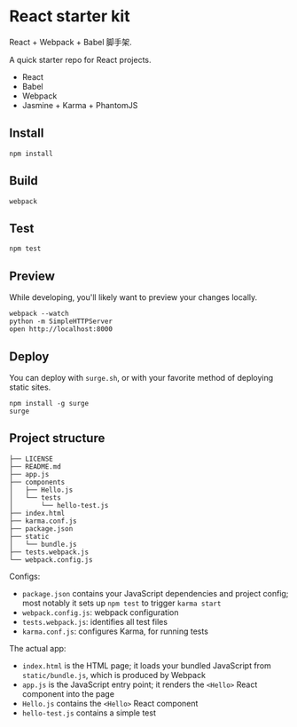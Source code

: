 
# React starter kit

React + Webpack + Babel 脚手架.

A quick starter repo for React projects.

- React
- Babel
- Webpack
- Jasmine + Karma + PhantomJS

## Install

```
npm install
```

## Build

```
webpack
```

## Test

```
npm test
```

## Preview

While developing, you'll likely want to preview your changes locally.

```
webpack --watch
python -m SimpleHTTPServer
open http://localhost:8000
```

## Deploy

You can deploy with `surge.sh`, or with your favorite method of deploying static sites.

```
npm install -g surge
surge
```

## Project structure

```
├── LICENSE
├── README.md
├── app.js
├── components
│   ├── Hello.js
│   └── tests
│       └── hello-test.js
├── index.html
├── karma.conf.js
├── package.json
├── static
│   └── bundle.js
├── tests.webpack.js
└── webpack.config.js
```

Configs:

- `package.json` contains your JavaScript dependencies and project config; most notably it sets up `npm test` to trigger `karma start`
- `webpack.config.js`: webpack configuration
- `tests.webpack.js`: identifies all test files
- `karma.conf.js`: configures Karma, for running tests

The actual app:

- `index.html` is the HTML page; it loads your bundled JavaScript from `static/bundle.js`, which is produced by Webpack
- `app.js` is the JavaScript entry point; it renders the `<Hello>` React component into the page
- `Hello.js` contains the `<Hello>` React component
- `hello-test.js` contains a simple test

